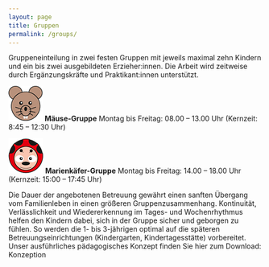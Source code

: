 ```yaml
---
layout: page
title: Gruppen
permalink: /groups/
---
```


Gruppeneinteilung in zwei festen Gruppen mit jeweils maximal zehn Kindern und ein bis zwei ausgebildeten Erzieher:innen. 
Die Arbeit wird zeitweise durch Ergänzungskräfte und Praktikant:innen unterstützt.

![Logo unsere Mäuse-Gruppe](/assets/maus.png)
**Mäuse-Gruppe**
Montag bis Freitag: 08.00 – 13.00 Uhr
(Kernzeit: 8:45 – 12:30 Uhr)

![Logo unsere Marienkäfer-Gruppe](/assets/marienkaefer.png)
**Marienkäfer-Gruppe**
Montag bis Freitag: 14.00 – 18.00 Uhr
(Kernzeit: 15:00 – 17:45 Uhr)

Die Dauer der angebotenen Betreuung gewährt einen sanften Übergang vom Familienleben in einen größeren Gruppenzusammenhang.
Kontinuität, Verlässlichkeit und Wiedererkennung im Tages- und Wochenrhythmus helfen den Kindern dabei, sich in der Gruppe sicher und geborgen zu fühlen.
So werden die 1- bis 3-jährigen optimal auf die späteren Betreuungseinrichtungen (Kindergarten, Kindertagesstätte) vorbereitet.
Unser ausführliches pädagogisches Konzept finden Sie hier zum Download: Konzeption
